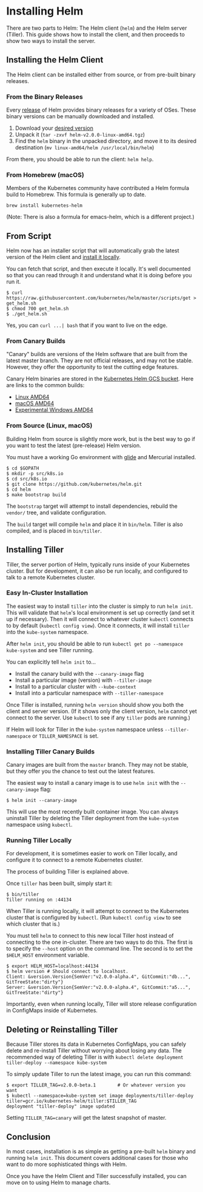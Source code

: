 # Installing Helm

There are two parts to Helm: The Helm client (`helm`) and the Helm
server (Tiller). This guide shows how to install the client, and then
proceeds to show two ways to install the server.

## Installing the Helm Client

The Helm client can be installed either from source, or from pre-built binary
releases.

### From the Binary Releases

Every [release](https://github.com/kubernetes/helm/releases) of Helm
provides binary releases for a variety of OSes. These binary versions
can be manually downloaded and installed.

1. Download your [desired version](https://github.com/kubernetes/helm/releases)
2. Unpack it (`tar -zxvf helm-v2.0.0-linux-amd64.tgz`)
3. Find the `helm` binary in the unpacked directory, and move it to its
   desired destination (`mv linux-amd64/helm /usr/local/bin/helm`)

From there, you should be able to run the client: `helm help`.

### From Homebrew (macOS)

Members of the Kubernetes community have contributed a Helm formula build to
Homebrew. This formula is generally up to date.

```
brew install kubernetes-helm
```

(Note: There is also a formula for emacs-helm, which is a different
project.)

## From Script

Helm now has an installer script that will automatically grab the latest version
of the Helm client and [install it locally](https://raw.githubusercontent.com/kubernetes/helm/master/scripts/get).

You can fetch that script, and then execute it locally. It's well documented so
that you can read through it and understand what it is doing before you run it.

```
$ curl https://raw.githubusercontent.com/kubernetes/helm/master/scripts/get > get_helm.sh
$ chmod 700 get_helm.sh
$ ./get_helm.sh
```

Yes, you can `curl ...| bash` that if you want to live on the edge.

### From Canary Builds

"Canary" builds are versions of the Helm software that are built from
the latest master branch. They are not official releases, and may not be
stable. However, they offer the opportunity to test the cutting edge
features.

Canary Helm binaries are stored in the [Kubernetes Helm GCS bucket](https://kubernetes-helm.storage.googleapis.com).
Here are links to the common builds:

- [Linux AMD64](https://kubernetes-helm.storage.googleapis.com/helm-canary-linux-amd64.tar.gz)
- [macOS AMD64](https://kubernetes-helm.storage.googleapis.com/helm-canary-darwin-amd64.tar.gz)
- [Experimental Windows AMD64](https://kubernetes-helm.storage.googleapis.com/helm-canary-windows-amd64.zip)

### From Source (Linux, macOS)

Building Helm from source is slightly more work, but is the best way to
go if you want to test the latest (pre-release) Helm version.

You must have a working Go environment with
[glide](https://github.com/Masterminds/glide) and Mercurial installed.

```console
$ cd $GOPATH
$ mkdir -p src/k8s.io
$ cd src/k8s.io
$ git clone https://github.com/kubernetes/helm.git
$ cd helm
$ make bootstrap build
```

The `bootstrap` target will attempt to install dependencies, rebuild the
`vendor/` tree, and validate configuration.

The `build` target will compile `helm` and place it in `bin/helm`.
Tiller is also compiled, and is placed in `bin/tiller`.

## Installing Tiller

Tiller, the server portion of Helm, typically runs inside of your
Kubernetes cluster. But for development, it can also be run locally, and
configured to talk to a remote Kubernetes cluster.

### Easy In-Cluster Installation

The easiest way to install `tiller` into the cluster is simply to run
`helm init`. This will validate that `helm`'s local environment is set
up correctly (and set it up if necessary). Then it will connect to
whatever cluster `kubectl` connects to by default (`kubectl config
view`). Once it connects, it will install `tiller` into the
`kube-system` namespace.

After `helm init`, you should be able to run `kubectl get po --namespace
kube-system` and see Tiller running.

You can explicitly tell `helm init` to...

- Install the canary build with the `--canary-image` flag
- Install a particular image (version) with `--tiller-image`
- Install to a particular cluster with `--kube-context`
- Install into a particular namespace with `--tiller-namespace`

Once Tiller is installed, running `helm version` should show you both
the client and server version. (If it shows only the client version,
`helm` cannot yet connect to the server. Use `kubectl` to see if any
`tiller` pods are running.)

If Helm will look for Tiller in the `kube-system` namespace unless
`--tiller-namespace` or `TILLER_NAMESPACE` is set.

### Installing Tiller Canary Builds

Canary images are built from the `master` branch. They may not be
stable, but they offer you the chance to test out the latest features.

The easiest way to install a canary image is to use `helm init` with the
`--canary-image` flag:

```console
$ helm init --canary-image
```

This will use the most recently built container image. You can always
uninstall Tiller by deleting the Tiller deployment from the
`kube-system` namespace using `kubectl`.

### Running Tiller Locally

For development, it is sometimes easier to work on Tiller locally, and
configure it to connect to a remote Kubernetes cluster.

The process of building Tiller is explained above.

Once `tiller` has been built, simply start it:

```console
$ bin/tiller
Tiller running on :44134
```

When Tiller is running locally, it will attempt to connect to the
Kubernetes cluster that is configured by `kubectl`. (Run `kubectl config
view` to see which cluster that is.)

You must tell `helm` to connect to this new local Tiller host instead of
connecting to the one in-cluster. There are two ways to do this. The
first is to specify the `--host` option on the command line. The second
is to set the `$HELM_HOST` environment variable.

```console
$ export HELM_HOST=localhost:44134
$ helm version # Should connect to localhost.
Client: &version.Version{SemVer:"v2.0.0-alpha.4", GitCommit:"db...", GitTreeState:"dirty"}
Server: &version.Version{SemVer:"v2.0.0-alpha.4", GitCommit:"a5...", GitTreeState:"dirty"}
```

Importantly, even when running locally, Tiller will store release
configuration in ConfigMaps inside of Kubernetes.

## Deleting or Reinstalling Tiller

Because Tiller stores its data in Kubernetes ConfigMaps, you can safely
delete and re-install Tiller without worrying about losing any data. The
recommended way of deleting Tiller is with `kubectl delete deployment
tiller-deploy --namespace kube-system`

To simply update Tiller to run the latest image, you can run this
command:

```console
$ export TILLER_TAG=v2.0.0-beta.1        # Or whatever version you want
$ kubectl --namespace=kube-system set image deployments/tiller-deploy tiller=gcr.io/kubernetes-helm/tiller:$TILLER_TAG
deployment "tiller-deploy" image updated
```

Setting `TILLER_TAG=canary` will get the latest snapshot of master.

## Conclusion

In most cases, installation is as simple as getting a pre-built `helm` binary
and running `helm init`. This document covers additional cases for those
who want to do more sophisticated things with Helm.

Once you have the Helm Client and Tiller successfully installed, you can
move on to using Helm to manage charts.
